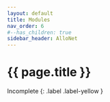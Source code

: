 ```yaml
---
layout: default
title: Modules
nav_order: 6
#--has_children: true
sidebar_header: AlloNet
---
```


# {{ page.title }}

Incomplete
{: .label .label-yellow }
